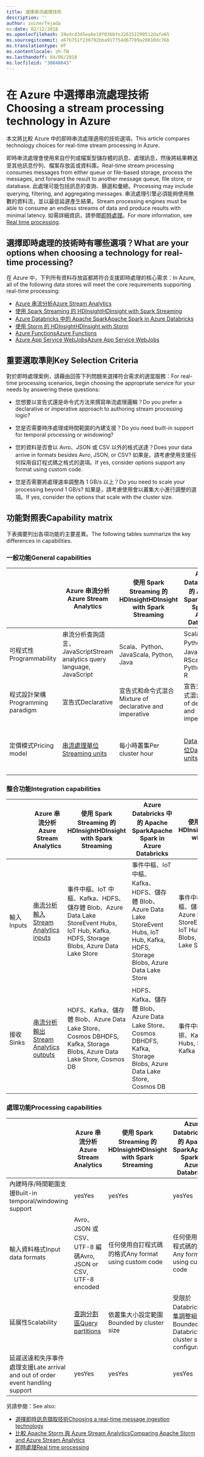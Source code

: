 ```yaml
---
title: 選擇串流處理技術
description: ''
author: zoinerTejada
ms:date: 02/12/2018
ms.openlocfilehash: 29e4cd3d5ea6e10f036bfe226152290512dafa65
ms.sourcegitcommit: e67b751f230792bba917754d67789a20810dc76b
ms.translationtype: HT
ms.contentlocale: zh-TW
ms.lasthandoff: 04/06/2018
ms.locfileid: "30848643"
---
```

# <a name="choosing-a-stream-processing-technology-in-azure"></a><span data-ttu-id="c1492-102">在 Azure 中選擇串流處理技術</span><span class="sxs-lookup"><span data-stu-id="c1492-102">Choosing a stream processing technology in Azure</span></span>

<span data-ttu-id="c1492-103">本文將比較 Azure 中的即時串流處理適用的技術選項。</span><span class="sxs-lookup"><span data-stu-id="c1492-103">This article compares technology choices for real-time stream processing in Azure.</span></span>

<span data-ttu-id="c1492-104">即時串流處理會使用來自佇列或檔案型儲存體的訊息、處理訊息，然後將結果轉送至其他訊息佇列、檔案存放區或資料庫。</span><span class="sxs-lookup"><span data-stu-id="c1492-104">Real-time stream processing consumes messages from either queue or file-based storage, process the messages, and forward the result to another message queue, file store, or database.</span></span> <span data-ttu-id="c1492-105">此處理可能包括訊息的查詢、篩選和彙總。</span><span class="sxs-lookup"><span data-stu-id="c1492-105">Processing may include querying, filtering, and aggregating messages.</span></span> <span data-ttu-id="c1492-106">串流處理引擎必須能夠使用無數的資料流，並以最低延遲產生結果。</span><span class="sxs-lookup"><span data-stu-id="c1492-106">Stream processing engines must be able to consume an endless streams of data and produce results with minimal latency.</span></span> <span data-ttu-id="c1492-107">如需詳細資訊，請參閱[即時處理](../big-data/real-time-processing.md)。</span><span class="sxs-lookup"><span data-stu-id="c1492-107">For more information, see [Real time processing](../big-data/real-time-processing.md).</span></span>

## <a name="what-are-your-options-when-choosing-a-technology-for-real-time-processing"></a><span data-ttu-id="c1492-108">選擇即時處理的技術時有哪些選項？</span><span class="sxs-lookup"><span data-stu-id="c1492-108">What are your options when choosing a technology for real-time processing?</span></span>
<span data-ttu-id="c1492-109">在 Azure 中，下列所有資料存放區都將符合支援即時處理的核心需求：</span><span class="sxs-lookup"><span data-stu-id="c1492-109">In Azure, all of the following data stores will meet the core requirements supporting real-time processing:</span></span>
- [<span data-ttu-id="c1492-110">Azure 串流分析</span><span class="sxs-lookup"><span data-stu-id="c1492-110">Azure Stream Analytics</span></span>](/azure/stream-analytics/)
- [<span data-ttu-id="c1492-111">使用 Spark Streaming 的 HDInsight</span><span class="sxs-lookup"><span data-stu-id="c1492-111">HDInsight with Spark Streaming</span></span>](/azure/hdinsight/spark/apache-spark-streaming-overview)
- [<span data-ttu-id="c1492-112">Azure Databricks 中的 Apache Spark</span><span class="sxs-lookup"><span data-stu-id="c1492-112">Apache Spark in Azure Databricks</span></span>](/azure/azure-databricks/)
- [<span data-ttu-id="c1492-113">使用 Storm 的 HDInsight</span><span class="sxs-lookup"><span data-stu-id="c1492-113">HDInsight with Storm</span></span>](/azure/hdinsight/storm/apache-storm-overview)
- [<span data-ttu-id="c1492-114">Azure Functions</span><span class="sxs-lookup"><span data-stu-id="c1492-114">Azure Functions</span></span>](/azure/azure-functions/functions-overview)
- [<span data-ttu-id="c1492-115">Azure App Service WebJobs</span><span class="sxs-lookup"><span data-stu-id="c1492-115">Azure App Service WebJobs</span></span>](/azure/app-service/web-sites-create-web-jobs)

## <a name="key-selection-criteria"></a><span data-ttu-id="c1492-116">重要選取準則</span><span class="sxs-lookup"><span data-stu-id="c1492-116">Key Selection Criteria</span></span>

<span data-ttu-id="c1492-117">對於即時處理案例，請藉由回答下列問題來選擇符合需求的適當服務：</span><span class="sxs-lookup"><span data-stu-id="c1492-117">For real-time processing scenarios, begin choosing the appropriate service for your needs by answering these questions:</span></span>

- <span data-ttu-id="c1492-118">您想要以宣告式還是命令式方法來撰寫串流處理邏輯？</span><span class="sxs-lookup"><span data-stu-id="c1492-118">Do you prefer a declarative or imperative approach to authoring stream processing logic?</span></span>

- <span data-ttu-id="c1492-119">您是否需要時序處理或時間範圍的內建支援？</span><span class="sxs-lookup"><span data-stu-id="c1492-119">Do you need built-in support for temporal processing or windowing?</span></span>

- <span data-ttu-id="c1492-120">您的資料是否會以 Avro、JSON 或 CSV 以外的格式送達？</span><span class="sxs-lookup"><span data-stu-id="c1492-120">Does your data arrive in formats besides Avro, JSON, or CSV?</span></span> <span data-ttu-id="c1492-121">如果是，請考慮使用支援任何採用自訂程式碼之格式的選項。</span><span class="sxs-lookup"><span data-stu-id="c1492-121">If yes, consider options support any format using custom code.</span></span>

- <span data-ttu-id="c1492-122">您是否需要將處理速率調整為 1 GB/s 以上？</span><span class="sxs-lookup"><span data-stu-id="c1492-122">Do you need to scale your processing beyond 1 GB/s?</span></span> <span data-ttu-id="c1492-123">如果是，請考慮使用會以叢集大小進行調整的選項。</span><span class="sxs-lookup"><span data-stu-id="c1492-123">If yes, consider the options that scale with the cluster size.</span></span> 

## <a name="capability-matrix"></a><span data-ttu-id="c1492-124">功能對照表</span><span class="sxs-lookup"><span data-stu-id="c1492-124">Capability matrix</span></span>

<span data-ttu-id="c1492-125">下表摘要列出各項功能的主要差異。</span><span class="sxs-lookup"><span data-stu-id="c1492-125">The following tables summarize the key differences in capabilities.</span></span> 

### <a name="general-capabilities"></a><span data-ttu-id="c1492-126">一般功能</span><span class="sxs-lookup"><span data-stu-id="c1492-126">General capabilities</span></span>

| | <span data-ttu-id="c1492-127">Azure 串流分析</span><span class="sxs-lookup"><span data-stu-id="c1492-127">Azure Stream Analytics</span></span> | <span data-ttu-id="c1492-128">使用 Spark Streaming 的 HDInsight</span><span class="sxs-lookup"><span data-stu-id="c1492-128">HDInsight with Spark Streaming</span></span> | <span data-ttu-id="c1492-129">Azure Databricks 中的 Apache Spark</span><span class="sxs-lookup"><span data-stu-id="c1492-129">Apache Spark in Azure Databricks</span></span> | <span data-ttu-id="c1492-130">使用 Storm 的 HDInsight</span><span class="sxs-lookup"><span data-stu-id="c1492-130">HDInsight with Storm</span></span> | <span data-ttu-id="c1492-131">Azure Functions</span><span class="sxs-lookup"><span data-stu-id="c1492-131">Azure Functions</span></span> | <span data-ttu-id="c1492-132">Azure App Service WebJobs</span><span class="sxs-lookup"><span data-stu-id="c1492-132">Azure App Service WebJobs</span></span> |
| --- | --- | --- | --- | --- | --- | --- | 
| <span data-ttu-id="c1492-133">可程式性</span><span class="sxs-lookup"><span data-stu-id="c1492-133">Programmability</span></span> | <span data-ttu-id="c1492-134">串流分析查詢語言，JavaScript</span><span class="sxs-lookup"><span data-stu-id="c1492-134">Stream analytics query language, JavaScript</span></span> | <span data-ttu-id="c1492-135">Scala、Python、Java</span><span class="sxs-lookup"><span data-stu-id="c1492-135">Scala, Python, Java</span></span> | <span data-ttu-id="c1492-136">Scala、Python、Java、R</span><span class="sxs-lookup"><span data-stu-id="c1492-136">Scala, Python, Java, R</span></span> | <span data-ttu-id="c1492-137">Java、C#</span><span class="sxs-lookup"><span data-stu-id="c1492-137">Java, C#</span></span> | <span data-ttu-id="c1492-138">C#、F#、Node.js</span><span class="sxs-lookup"><span data-stu-id="c1492-138">C#, F#, Node.js</span></span> | <span data-ttu-id="c1492-139">C#、Node.js、PHP、Java、Python</span><span class="sxs-lookup"><span data-stu-id="c1492-139">C#, Node.js, PHP, Java, Python</span></span> |
| <span data-ttu-id="c1492-140">程式設計架構</span><span class="sxs-lookup"><span data-stu-id="c1492-140">Programming paradigm</span></span> | <span data-ttu-id="c1492-141">宣告式</span><span class="sxs-lookup"><span data-stu-id="c1492-141">Declarative</span></span> | <span data-ttu-id="c1492-142">宣告式和命令式混合</span><span class="sxs-lookup"><span data-stu-id="c1492-142">Mixture of declarative and imperative</span></span> | <span data-ttu-id="c1492-143">宣告式和命令式混合</span><span class="sxs-lookup"><span data-stu-id="c1492-143">Mixture of declarative and imperative</span></span> | <span data-ttu-id="c1492-144">命令式</span><span class="sxs-lookup"><span data-stu-id="c1492-144">Imperative</span></span> | <span data-ttu-id="c1492-145">命令式</span><span class="sxs-lookup"><span data-stu-id="c1492-145">Imperative</span></span> | <span data-ttu-id="c1492-146">命令式</span><span class="sxs-lookup"><span data-stu-id="c1492-146">Imperative</span></span> |    
| <span data-ttu-id="c1492-147">定價模式</span><span class="sxs-lookup"><span data-stu-id="c1492-147">Pricing model</span></span> | [<span data-ttu-id="c1492-148">串流處理單位</span><span class="sxs-lookup"><span data-stu-id="c1492-148">Streaming units</span></span>](https://azure.microsoft.com/pricing/details/stream-analytics/) | <span data-ttu-id="c1492-149">每小時叢集</span><span class="sxs-lookup"><span data-stu-id="c1492-149">Per cluster hour</span></span> | [<span data-ttu-id="c1492-150">Databricks 單位</span><span class="sxs-lookup"><span data-stu-id="c1492-150">Databricks units</span></span>](https://azure.microsoft.com/pricing/details/databricks/) | <span data-ttu-id="c1492-151">每小時叢集</span><span class="sxs-lookup"><span data-stu-id="c1492-151">Per cluster hour</span></span> | <span data-ttu-id="c1492-152">依函式執行和資源耗用量</span><span class="sxs-lookup"><span data-stu-id="c1492-152">Per function execution and resource consumption</span></span> | <span data-ttu-id="c1492-153">依 App Service 方案時數</span><span class="sxs-lookup"><span data-stu-id="c1492-153">Per app service plan hour</span></span> |  

### <a name="integration-capabilities"></a><span data-ttu-id="c1492-154">整合功能</span><span class="sxs-lookup"><span data-stu-id="c1492-154">Integration capabilities</span></span>

| | <span data-ttu-id="c1492-155">Azure 串流分析</span><span class="sxs-lookup"><span data-stu-id="c1492-155">Azure Stream Analytics</span></span> | <span data-ttu-id="c1492-156">使用 Spark Streaming 的 HDInsight</span><span class="sxs-lookup"><span data-stu-id="c1492-156">HDInsight with Spark Streaming</span></span> | <span data-ttu-id="c1492-157">Azure Databricks 中的 Apache Spark</span><span class="sxs-lookup"><span data-stu-id="c1492-157">Apache Spark in Azure Databricks</span></span> | <span data-ttu-id="c1492-158">使用 Storm 的 HDInsight</span><span class="sxs-lookup"><span data-stu-id="c1492-158">HDInsight with Storm</span></span> | <span data-ttu-id="c1492-159">Azure Functions</span><span class="sxs-lookup"><span data-stu-id="c1492-159">Azure Functions</span></span> | <span data-ttu-id="c1492-160">Azure App Service WebJobs</span><span class="sxs-lookup"><span data-stu-id="c1492-160">Azure App Service WebJobs</span></span> |
| --- | --- | --- | --- | --- | --- | --- | 
| <span data-ttu-id="c1492-161">輸入</span><span class="sxs-lookup"><span data-stu-id="c1492-161">Inputs</span></span> | [<span data-ttu-id="c1492-162">串流分析輸入</span><span class="sxs-lookup"><span data-stu-id="c1492-162">Stream Analytics inputs</span></span>](/azure/stream-analytics/stream-analytics-define-inputs)  | <span data-ttu-id="c1492-163">事件中樞、IoT 中樞、Kafka、HDFS、儲存體 Blob、Azure Data Lake Store</span><span class="sxs-lookup"><span data-stu-id="c1492-163">Event Hubs, IoT Hub, Kafka, HDFS, Storage Blobs, Azure Data Lake Store</span></span>  | <span data-ttu-id="c1492-164">事件中樞、IoT 中樞、Kafka、HDFS、儲存體 Blob、Azure Data Lake Store</span><span class="sxs-lookup"><span data-stu-id="c1492-164">Event Hubs, IoT Hub, Kafka, HDFS, Storage Blobs, Azure Data Lake Store</span></span>  | <span data-ttu-id="c1492-165">事件中樞、IoT 中樞、儲存體 Blob、Azure Data Lake Store</span><span class="sxs-lookup"><span data-stu-id="c1492-165">Event Hubs, IoT Hub, Storage Blobs, Azure Data Lake Store</span></span>  | [<span data-ttu-id="c1492-166">支援的繫結</span><span class="sxs-lookup"><span data-stu-id="c1492-166">Supported bindings</span></span>](/azure/azure-functions/functions-triggers-bindings#supported-bindings) | <span data-ttu-id="c1492-167">服務匯流排、儲存體佇列、儲存體 Blob、事件中樞、Webhook、Cosmos DB、檔案</span><span class="sxs-lookup"><span data-stu-id="c1492-167">Service Bus, Storage Queues, Storage Blobs, Event Hubs, WebHooks, Cosmos DB, Files</span></span> |
| <span data-ttu-id="c1492-168">接收</span><span class="sxs-lookup"><span data-stu-id="c1492-168">Sinks</span></span> |  [<span data-ttu-id="c1492-169">串流分析輸出</span><span class="sxs-lookup"><span data-stu-id="c1492-169">Stream Analytics outputs</span></span>](/azure/stream-analytics/stream-analytics-define-outputs) | <span data-ttu-id="c1492-170">HDFS、Kafka、儲存體 Blob、Azure Data Lake Store、Cosmos DB</span><span class="sxs-lookup"><span data-stu-id="c1492-170">HDFS, Kafka, Storage Blobs, Azure Data Lake Store, Cosmos DB</span></span> | <span data-ttu-id="c1492-171">HDFS、Kafka、儲存體 Blob、Azure Data Lake Store、Cosmos DB</span><span class="sxs-lookup"><span data-stu-id="c1492-171">HDFS, Kafka, Storage Blobs, Azure Data Lake Store, Cosmos DB</span></span> | <span data-ttu-id="c1492-172">事件中樞、服務匯流排、Kafka</span><span class="sxs-lookup"><span data-stu-id="c1492-172">Event Hubs, Service Bus, Kafka</span></span> | [<span data-ttu-id="c1492-173">支援的繫結</span><span class="sxs-lookup"><span data-stu-id="c1492-173">Supported bindings</span></span>](/azure/azure-functions/functions-triggers-bindings#supported-bindings) | <span data-ttu-id="c1492-174">服務匯流排、儲存體佇列、儲存體 Blob、事件中樞、Webhook、Cosmos DB、檔案</span><span class="sxs-lookup"><span data-stu-id="c1492-174">Service Bus, Storage Queues, Storage Blobs, Event Hubs, WebHooks, Cosmos DB, Files</span></span> | 

### <a name="processing-capabilities"></a><span data-ttu-id="c1492-175">處理功能</span><span class="sxs-lookup"><span data-stu-id="c1492-175">Processing capabilities</span></span>

| | <span data-ttu-id="c1492-176">Azure 串流分析</span><span class="sxs-lookup"><span data-stu-id="c1492-176">Azure Stream Analytics</span></span> | <span data-ttu-id="c1492-177">使用 Spark Streaming 的 HDInsight</span><span class="sxs-lookup"><span data-stu-id="c1492-177">HDInsight with Spark Streaming</span></span> | <span data-ttu-id="c1492-178">Azure Databricks 中的 Apache Spark</span><span class="sxs-lookup"><span data-stu-id="c1492-178">Apache Spark in Azure Databricks</span></span> | <span data-ttu-id="c1492-179">使用 Storm 的 HDInsight</span><span class="sxs-lookup"><span data-stu-id="c1492-179">HDInsight with Storm</span></span> | <span data-ttu-id="c1492-180">Azure Functions</span><span class="sxs-lookup"><span data-stu-id="c1492-180">Azure Functions</span></span> | <span data-ttu-id="c1492-181">Azure App Service WebJobs</span><span class="sxs-lookup"><span data-stu-id="c1492-181">Azure App Service WebJobs</span></span> |
| --- | --- | --- | --- | --- | --- | --- | 
| <span data-ttu-id="c1492-182">內建時序/時間範圍支援</span><span class="sxs-lookup"><span data-stu-id="c1492-182">Built-in temporal/windowing support</span></span> | <span data-ttu-id="c1492-183">yes</span><span class="sxs-lookup"><span data-stu-id="c1492-183">Yes</span></span> | <span data-ttu-id="c1492-184">yes</span><span class="sxs-lookup"><span data-stu-id="c1492-184">Yes</span></span> | <span data-ttu-id="c1492-185">yes</span><span class="sxs-lookup"><span data-stu-id="c1492-185">Yes</span></span> | <span data-ttu-id="c1492-186">yes</span><span class="sxs-lookup"><span data-stu-id="c1492-186">Yes</span></span> | <span data-ttu-id="c1492-187">否</span><span class="sxs-lookup"><span data-stu-id="c1492-187">No</span></span> | <span data-ttu-id="c1492-188">否</span><span class="sxs-lookup"><span data-stu-id="c1492-188">No</span></span> |
| <span data-ttu-id="c1492-189">輸入資料格式</span><span class="sxs-lookup"><span data-stu-id="c1492-189">Input data formats</span></span> | <span data-ttu-id="c1492-190">Avro、JSON 或 CSV、UTF-8 編碼</span><span class="sxs-lookup"><span data-stu-id="c1492-190">Avro, JSON or CSV, UTF-8 encoded</span></span> | <span data-ttu-id="c1492-191">任何使用自訂程式碼的格式</span><span class="sxs-lookup"><span data-stu-id="c1492-191">Any format using custom code</span></span> | <span data-ttu-id="c1492-192">任何使用自訂程式碼的格式</span><span class="sxs-lookup"><span data-stu-id="c1492-192">Any format using custom code</span></span> | <span data-ttu-id="c1492-193">任何使用自訂程式碼的格式</span><span class="sxs-lookup"><span data-stu-id="c1492-193">Any format using custom code</span></span> | <span data-ttu-id="c1492-194">任何使用自訂程式碼的格式</span><span class="sxs-lookup"><span data-stu-id="c1492-194">Any format using custom code</span></span> | <span data-ttu-id="c1492-195">任何使用自訂程式碼的格式</span><span class="sxs-lookup"><span data-stu-id="c1492-195">Any format using custom code</span></span> |
| <span data-ttu-id="c1492-196">延展性</span><span class="sxs-lookup"><span data-stu-id="c1492-196">Scalability</span></span> | [<span data-ttu-id="c1492-197">查詢分割區</span><span class="sxs-lookup"><span data-stu-id="c1492-197">Query partitions</span></span>](/azure/stream-analytics/stream-analytics-parallelization) | <span data-ttu-id="c1492-198">依叢集大小設定範圍</span><span class="sxs-lookup"><span data-stu-id="c1492-198">Bounded by cluster size</span></span> | <span data-ttu-id="c1492-199">受限於 Databricks 叢集調整組態</span><span class="sxs-lookup"><span data-stu-id="c1492-199">Bounded by Databricks cluster scale configuration</span></span> | <span data-ttu-id="c1492-200">依叢集大小設定範圍</span><span class="sxs-lookup"><span data-stu-id="c1492-200">Bounded by cluster size</span></span> | <span data-ttu-id="c1492-201">最多可平行處理 200 個函式應用程式執行個體</span><span class="sxs-lookup"><span data-stu-id="c1492-201">Up to 200 function app instances processing in parallel</span></span> | <span data-ttu-id="c1492-202">依 App Service 方案容量設定範圍</span><span class="sxs-lookup"><span data-stu-id="c1492-202">Bounded by app service plan capacity</span></span> | 
| <span data-ttu-id="c1492-203">延遲送達和失序事件處理支援</span><span class="sxs-lookup"><span data-stu-id="c1492-203">Late arrival and out of order event handling support</span></span> | <span data-ttu-id="c1492-204">yes</span><span class="sxs-lookup"><span data-stu-id="c1492-204">Yes</span></span> | <span data-ttu-id="c1492-205">yes</span><span class="sxs-lookup"><span data-stu-id="c1492-205">Yes</span></span> | <span data-ttu-id="c1492-206">yes</span><span class="sxs-lookup"><span data-stu-id="c1492-206">Yes</span></span> | <span data-ttu-id="c1492-207">yes</span><span class="sxs-lookup"><span data-stu-id="c1492-207">Yes</span></span> | <span data-ttu-id="c1492-208">否</span><span class="sxs-lookup"><span data-stu-id="c1492-208">No</span></span> | <span data-ttu-id="c1492-209">否</span><span class="sxs-lookup"><span data-stu-id="c1492-209">No</span></span> |

<span data-ttu-id="c1492-210">另請參閱：</span><span class="sxs-lookup"><span data-stu-id="c1492-210">See also:</span></span>

- [<span data-ttu-id="c1492-211">選擇即時訊息擷取技術</span><span class="sxs-lookup"><span data-stu-id="c1492-211">Choosing a real-time message ingestion technology</span></span>](./real-time-ingestion.md)
- [<span data-ttu-id="c1492-212">比較 Apache Storm 與 Azure Stream Analytics</span><span class="sxs-lookup"><span data-stu-id="c1492-212">Comparing Apache Storm and Azure Stream Analytics</span></span>](/azure/stream-analytics/stream-analytics-comparison-storm)
- [<span data-ttu-id="c1492-213">即時處理</span><span class="sxs-lookup"><span data-stu-id="c1492-213">Real time processing</span></span>](../big-data/real-time-processing.md)
